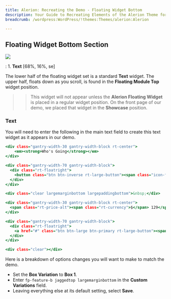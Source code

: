 ```yaml
---
title: Alerion: Recreating the Demo - Floating Widget Bottom
description: Your Guide to Recreating Elements of the Alerion Theme for WordPress
breadcrumb: /wordpress:WordPress/!themes:Themes/alerion:Alerion

---
```


Floating Widget Bottom Section
-----

![][demo]

:	1. **Text** [68%, 16%, se]

The lower half of the floating widget set is a standard **Text** widget. The upper half, floats down as you scroll, is found in the **Floating Module Top** widget position.

>> This widget will not appear unless the **Alerion Floating Widget** is placed in a regular widget position. On the front page of our demo, we placed that widget in the **Showcase** position.

### Text

You will need to enter the following in the main text field to create this text widget as it appears in our demo.

~~~ .html
<div class="gantry-width-30 gantry-width-block rt-center">
    <em><strong>Who's Going</strong></em>
</div>

<div class="gantry-width-70 gantry-width-block">
  <div class="rt-floatright">
    <button class="btn btn-inverse rt-large-button"><span class="icon-facebook"></span> <span class="hidden-tablet">Connect with </span>Facebook</button>
  </div>    
</div>

<div class="clear largemarginbottom largepaddingbottom">&nbsp;</div>

<div class="gantry-width-30 gantry-width-block rt-center">
  <span class="rt-price-alt"><span class="rt-currency">$</span> 129</span>
</div>

<div class="gantry-width-70 gantry-width-block">
  <div class="rt-floatright">
    <a href="#" class="btn btn-large btn-primary rt-large-button"><span class="visible-tablet">Signup</span><span class="hidden-tablet">Register Today</span> <span class="icon-arrow-right"></span></a>
  </div>    
</div>

<div class="clear"></div>
~~~

Here is a breakdown of options changes you will want to make to match the demo.

* Set the **Box Variation** to **Box 1**.
* Enter `fp-feature-b jaggedtop largemarginbottom` in the **Custom Variations** field.
* Leaving everything else at its default setting, select **Save**.

[demo]: assets/demo_3.jpeg
